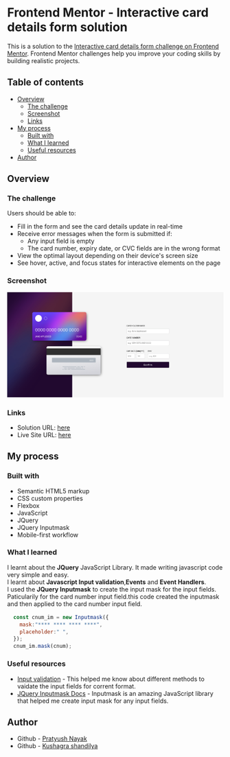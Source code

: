 # Frontend Mentor - Interactive card details form solution

This is a solution to the [Interactive card details form challenge on Frontend Mentor](https://www.frontendmentor.io/challenges/interactive-card-details-form-XpS8cKZDWw). Frontend Mentor challenges help you improve your coding skills by building realistic projects. 

## Table of contents

- [Overview](#overview)
  - [The challenge](#the-challenge)
  - [Screenshot](#screenshot)
  - [Links](#links)
- [My process](#my-process)
  - [Built with](#built-with)
  - [What I learned](#what-i-learned)
  - [Useful resources](#useful-resources)
- [Author](#author)


## Overview

### The challenge

Users should be able to:

- Fill in the form and see the card details update in real-time
- Receive error messages when the form is submitted if:
  - Any input field is empty
  - The card number, expiry date, or CVC fields are in the wrong format
- View the optimal layout depending on their device's screen size
- See hover, active, and focus states for interactive elements on the page

### Screenshot

![](./images/interactive-card-details-form-screenshot.png)

### Links

- Solution URL: [here](https://github.com/Kushagrashandilya647/Interactive-card-details-form)
- Live Site URL: [here](https://Kushagrashandilya647.github.io/Interactive-card-details-form/)

## My process

### Built with

- Semantic HTML5 markup
- CSS custom properties
- Flexbox
- JavaScript
- JQuery
- JQuery Inputmask
- Mobile-first workflow


### What I learned

I learnt about the <strong>JQuery</strong> JavaScript Library. It made writing javascript code very simple and easy.<br>
I learnt about <strong>Javascript Input validation</strong>,<strong>Events</strong> and <strong>Event Handlers</strong>.<br>
I used the <strong>JQuery Inputmask</strong> to create the input mask for the input fields. Paticularily for the card number input field.this code created the inputmask and then applied to the card number input field.
```js
  const cnum_im = new Inputmask({
    mask:"**** **** **** ****",
    placeholder:" ",
  });
  cnum_im.mask(cnum);
```


### Useful resources

- [Input validation](https://developer.mozilla.org/en-US/docs/Learn/Forms/Form_validation) - This helped me know about different methods to vaidate the input fields for corrent format.
- [JQuery Inputmask Docs](https://github.com/RobinHerbots/Inputmask) - Inputmask is an amazing JavaScript library that helped me create input mask for any input fields.


## Author

- Github - [Pratyush Nayak](https://github.com/makdante)
- Github - [Kushagra shandilya](https://github.com/Kushagrashandilya647)


